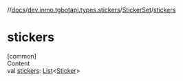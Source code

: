 //[docs](../../../index.md)/[dev.inmo.tgbotapi.types.stickers](../index.md)/[StickerSet](index.md)/[stickers](stickers.md)



# stickers  
[common]  
Content  
val [stickers](stickers.md): [List](https://kotlinlang.org/api/latest/jvm/stdlib/kotlin.collections/-list/index.html)<[Sticker](../../dev.inmo.tgbotapi.types.files/-sticker/index.md)>  



